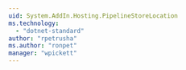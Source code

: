 ```yaml
---
uid: System.AddIn.Hosting.PipelineStoreLocation
ms.technology: 
  - "dotnet-standard"
author: "rpetrusha"
ms.author: "ronpet"
manager: "wpickett"
---
```

